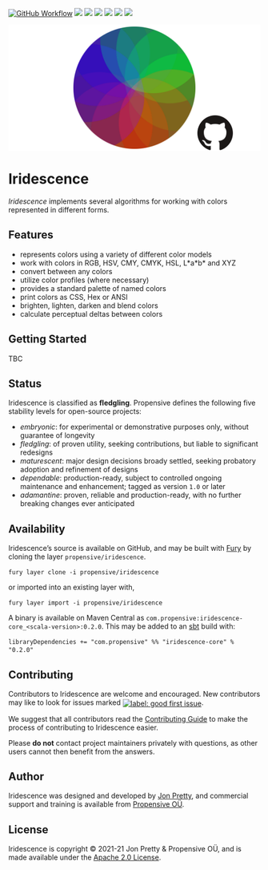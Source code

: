 [<img alt="GitHub Workflow" src="https://img.shields.io/github/workflow/status/propensive/iridescence/Build/main?style=for-the-badge" height="24">](https://github.com/propensive/iridescence/actions)
[<img src="https://img.shields.io/badge/gitter-discuss-f00762?style=for-the-badge" height="24">](https://gitter.im/propensive/iridescence)
[<img src="https://img.shields.io/discord/633198088311537684?color=8899f7&label=DISCORD&style=for-the-badge" height="24">](https://discord.gg/CHCPjERybv)
[<img src="https://img.shields.io/matrix/propensive.iridescence:matrix.org?label=MATRIX&color=0dbd8b&style=for-the-badge" height="24">](https://app.element.io/#/room/#propensive.iridescence:matrix.org)
[<img src="https://img.shields.io/twitter/follow/propensive?color=%2300acee&label=TWITTER&style=for-the-badge" height="24">](https://twitter.com/propensive)
[<img src="https://img.shields.io/maven-central/v/com.propensive/iridescence-core_2.12?color=2465cd&style=for-the-badge" height="24">](https://search.maven.org/artifact/com.propensive/iridescence-core_2.12)
[<img src="https://vent.dev/badge/propensive/iridescence" height="24">](https://vent.dev/)

<img src="/doc/images/github.png" valign="middle">

# Iridescence

_Iridescence_ implements several algorithms for working with colors represented in different forms.

## Features

- represents colors using a variety of different color models
- work with colors in RGB, HSV, CMY, CMYK, HSL, L\*a\*b\* and XYZ
- convert between any colors
- utilize color profiles (where necessary)
- provides a standard palette of named colors
- print colors as CSS, Hex or ANSI
- brighten, lighten, darken and blend colors
- calculate perceptual deltas between colors


## Getting Started

TBC


## Status

Iridescence is classified as __fledgling__. Propensive defines the following five stability levels for open-source projects:

- _embryonic_: for experimental or demonstrative purposes only, without guarantee of longevity
- _fledgling_: of proven utility, seeking contributions, but liable to significant redesigns
- _maturescent_: major design decisions broady settled, seeking probatory adoption and refinement of designs
- _dependable_: production-ready, subject to controlled ongoing maintenance and enhancement; tagged as version `1.0` or later
- _adamantine_: proven, reliable and production-ready, with no further breaking changes ever anticipated

## Availability

Iridescence&rsquo;s source is available on GitHub, and may be built with [Fury](https://github.com/propensive/fury) by
cloning the layer `propensive/iridescence`.
```
fury layer clone -i propensive/iridescence
```
or imported into an existing layer with,
```
fury layer import -i propensive/iridescence
```
A binary is available on Maven Central as `com.propensive:iridescence-core_<scala-version>:0.2.0`. This may be added
to an [sbt](https://www.scala-sbt.org/) build with:
```
libraryDependencies += "com.propensive" %% "iridescence-core" % "0.2.0"
```

## Contributing

Contributors to Iridescence are welcome and encouraged. New contributors may like to look for issues marked
<a href="https://github.com/propensive/iridescence/labels/good%20first%20issue"><img alt="label: good first issue"
src="https://img.shields.io/badge/-good%20first%20issue-67b6d0.svg" valign="middle"></a>.

We suggest that all contributors read the [Contributing Guide](/contributing.md) to make the process of
contributing to Iridescence easier.

Please __do not__ contact project maintainers privately with questions, as other users cannot then benefit from
the answers.

## Author

Iridescence was designed and developed by [Jon Pretty](https://twitter.com/propensive), and commercial support and
training is available from [Propensive O&Uuml;](https://propensive.com/).



## License

Iridescence is copyright &copy; 2021-21 Jon Pretty & Propensive O&Uuml;, and is made available under the
[Apache 2.0 License](/license.md).
